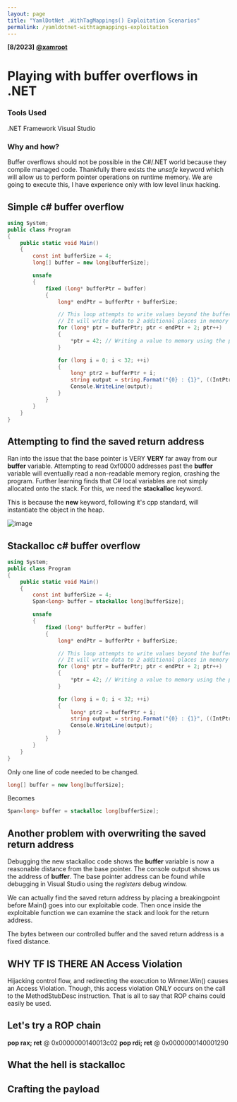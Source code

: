 ```yaml
---
layout: page
title: "YamlDotNet .WithTagMappings() Exploitation Scenarios"
permalink: /yamldotnet-withtagmappings-exploitation
---
```

**[8/2023]** [**@xamroot**](https://twitter.com/xamroot)
# Playing with buffer overflows in .NET
### Tools Used
.NET Framework
Visual Studio


### Why and how?
Buffer overflows should not be possible in the C#/.NET world because they compile managed code. Thankfully there exists the *unsafe* keyword which will allow us to perform pointer operations on runtime memory. We are going to execute this, I have experience only with low level linux hacking. 


## Simple c# buffer overflow
```csharp
using System;
public class Program
{
    public static void Main()
    {
        const int bufferSize = 4;
        long[] buffer = new long[bufferSize];

        unsafe
        {
            fixed (long* bufferPtr = buffer)
            {
                long* endPtr = bufferPtr + bufferSize;

                // This loop attempts to write values beyond the buffer's boundaries.
                // It will write data to 2 additional places in memory (which are outside of the buffers boundaries)
                for (long* ptr = bufferPtr; ptr < endPtr + 2; ptr++)
                {
                    *ptr = 42; // Writing a value to memory using the pointer.
                }

                for (long i = 0; i < 32; ++i)
                {
                    long* ptr2 = bufferPtr + i;
                    string output = string.Format("{0} : {1}", ((IntPtr)ptr2).ToString("X"), (*ptr2).ToString("X"));
                    Console.WriteLine(output);
                }
            }
        }
    }
}
```

## Attempting to find the saved return address
Ran into the issue that the base pointer is VERY **VERY** far away from our **buffer** variable. Attempting to read 0xf0000 addresses past the **buffer** variable will eventually read a non-readable memory region, crashing the program. Further learning finds that C# local variables are not simply allocated onto the stack. For this, we need the **stackalloc** keyword. 

This is because the **new** keyword, following it's cpp standard, will instantiate the object in the heap.

![image](https://xamroot.github.io/assets/playing-with-buffer-overflows-dotnet/gates-smug.png)


## Stackalloc c# buffer overflow
```csharp
using System;
public class Program
{
    public static void Main()
    {
        const int bufferSize = 4;
        Span<long> buffer = stackalloc long[bufferSize];

        unsafe
        {
            fixed (long* bufferPtr = buffer)
            {
                long* endPtr = bufferPtr + bufferSize;

                // This loop attempts to write values beyond the buffer's boundaries.
                // It will write data to 2 additional places in memory (which are outside of the buffers boundaries)
                for (long* ptr = bufferPtr; ptr < endPtr + 2; ptr++)
                {
                    *ptr = 42; // Writing a value to memory using the pointer.
                }

                for (long i = 0; i < 32; ++i)
                {
                    long* ptr2 = bufferPtr + i;
                    string output = string.Format("{0} : {1}", ((IntPtr)ptr2).ToString("X"), (*ptr2).ToString("X"));
                    Console.WriteLine(output);
                }
            }
        }
    }
}
```

Only one line of code needed to be changed.

```csharp
long[] buffer = new long[bufferSize];
```

Becomes

```csharp
Span<long> buffer = stackalloc long[bufferSize];
```

## Another problem with overwriting the saved return address
Debugging the new stackalloc code shows the **buffer** variable is now a reasonable distance from the base pointer. The console output shows us the address of **buffer**. The base pointer address can be found while debugging in Visual Studio using the *registers* debug window.

We can actually find the saved return address by placing a breakingpoint before Main() goes into our exploitable code. Then once inside the exploitable function we can examine the stack and look for the return address.

The bytes between our controlled buffer and the saved return address is a fixed distance.

## WHY TF IS THERE AN Access Violation
Hijacking control flow, and redirecting the execution to Winner.Win() causes an Access Violation. Though, this access violation ONLY occurs on the call to the MethodStubDesc instruction. That is all to say that ROP chains could easily be used.

## Let's try a ROP chain
**pop rax; ret** @ 0x0000000140013c02
**pop rdi; ret** @ 0x0000000140001290

## What the hell is stackalloc
## Crafting the payload
